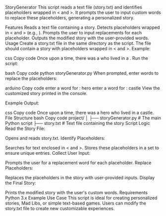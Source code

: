 StoryGenerator
This script reads a text file (story.txt) and identifies placeholders wrapped in < and >. It prompts the user to input custom words to replace these placeholders, generating a personalized story.

Features
Reads a text file containing a story.
Detects placeholders wrapped in < and > (e.g., <name>).
Prompts the user to input replacements for each placeholder.
Outputs the modified story with the user-provided words.
Usage
Create a story.txt file in the same directory as the script. The file should contain a story with placeholders wrapped in < and >.
Example:

css
Copy code
Once upon a time, there was a <character> who lived in a <place>.
Run the script:

bash
Copy code
python storyGenerator.py
When prompted, enter words to replace the placeholders:

arduino
Copy code
enter a word for <character>: hero
enter a word for <place>: castle
View the customized story printed in the console.

Example Output:

css
Copy code
Once upon a time, there was a hero who lived in a castle.
File Structure
bash
Copy code
project/
│
├── storyGenerator.py     # The main Python script
├── story.txt             # Text file containing the story
Script Logic
Read the Story File:

Opens and reads story.txt.
Identify Placeholders:

Searches for text enclosed in < and >.
Stores these placeholders in a set to ensure unique entries.
Collect User Input:

Prompts the user for a replacement word for each placeholder.
Replace Placeholders:

Replaces the placeholders in the story with user-provided inputs.
Display the Final Story:

Prints the modified story with the user's custom words.
Requirements
Python 3.x
Example Use Case
This script is ideal for creating personalized stories, Mad Libs, or simple text-based games. Users can modify the story.txt file to create new customizable experiences.

